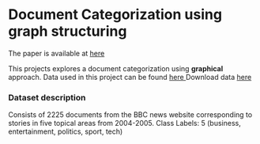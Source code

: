 # Document Categorization using graph structuring
The paper is available at [here](https://link.springer.com/chapter/10.1007/978-981-10-8237-5_47 "here")

This projects explores a document categorization using  **graphical** approach.
Data used in this project can be found [here ](http://mlg.ucd.ie/datasets/bbc.html "here")
Download data [here ](http://mlg.ucd.ie/files/datasets/bbc-fulltext.zip "here ")
### Dataset description
Consists of 2225 documents from the BBC news website corresponding to stories in five topical areas from 2004-2005.
Class Labels: 5 (business, entertainment, politics, sport, tech)
